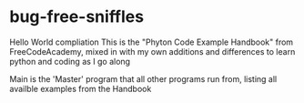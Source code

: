 # bug-free-sniffles
Hello World compliation
This is the "Phyton Code Example Handbook" from FreeCodeAcademy,
mixed in with my own additions and differences to learn python and coding as I go along

Main is the 'Master' program that all other programs run from, listing all availble examples from the Handbook
